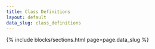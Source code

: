 ```yaml
---
title: Class Definitions
layout: default
data_slug: class_definitions
---
```

<div class="ClassDefinitions pt2">
  {% include blocks/sections.html page=page.data_slug %}
</div>
